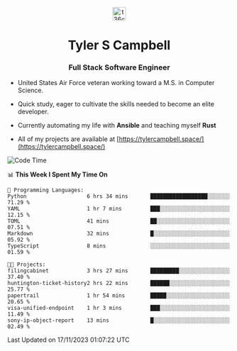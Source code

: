 <p align="center">
<a href="https://www.linkedin.com/in/t36campbell" target="blank"><img align="center" src="https://ik.imagekit.io/t36campbell/Portfolio/linkedin.png.original_m8bbGgPh6.png" alt="t36campbell" height="30" width="30" /></a>
</p>
<h1 align="center">Tyler S Campbell</h1>
<h3 align="center">Full Stack Software Engineer</h3>

* United States Air Force veteran working toward a M.S. in Computer Science.

* Quick study, eager to cultivate the skills needed to become an elite developer.

* Currently automating my life with **Ansible** and teaching myself **Rust**

* All of my projects are available at [https://tylercampbell.space/](https://tylercampbell.space/)

<!--START_SECTION:waka-->
![Code Time](http://img.shields.io/badge/Code%20Time-2%2C983%20hrs%2052%20mins-blue)

📊 **This Week I Spent My Time On** 

```text
💬 Programming Languages: 
Python                   6 hrs 34 mins       ██████████████████░░░░░░░   71.29 % 
YAML                     1 hr 7 mins         ███░░░░░░░░░░░░░░░░░░░░░░   12.15 % 
TOML                     41 mins             ██░░░░░░░░░░░░░░░░░░░░░░░   07.51 % 
Markdown                 32 mins             █░░░░░░░░░░░░░░░░░░░░░░░░   05.92 % 
TypeScript               8 mins              ░░░░░░░░░░░░░░░░░░░░░░░░░   01.59 % 

🐱‍💻 Projects: 
filingcabinet            3 hrs 27 mins       █████████░░░░░░░░░░░░░░░░   37.40 % 
huntington-ticket-history2 hrs 22 mins       ██████░░░░░░░░░░░░░░░░░░░   25.77 % 
papertrail               1 hr 54 mins        █████░░░░░░░░░░░░░░░░░░░░   20.65 % 
visa-unified-endpoint    1 hr 3 mins         ███░░░░░░░░░░░░░░░░░░░░░░   11.49 % 
sony-ip-object-report    13 mins             █░░░░░░░░░░░░░░░░░░░░░░░░   02.49 % 
```


 Last Updated on 17/11/2023 01:07:22 UTC
<!--END_SECTION:waka-->
